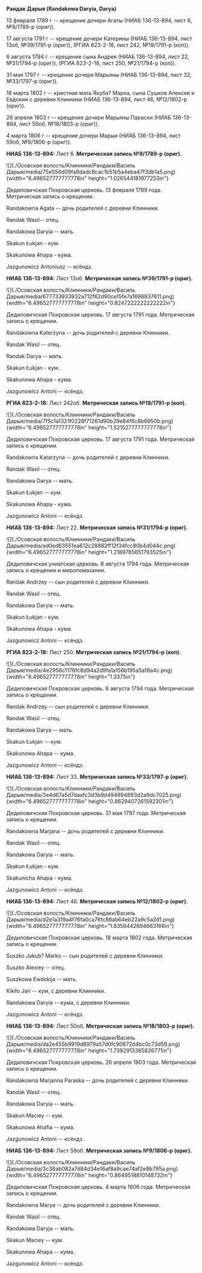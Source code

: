 **Рандак Дарыя (Randakowa Daryia, Darya)**

13 февраля 1789 г -- крещение дочери Агаты (НИАБ 136-13-894, лист 6,
№9/1789-р (ориг)).

17 августа 1791 г -- крещение дочери Катерины (НИАБ 136-13-894, лист
13об, №39/1791-р (ориг)), (РГИА 823-2-18, лист 242, №19/1791-р (коп)).

6 августа 1794 г -- крещение сына Андрея (НИАБ 136-13-894, лист 22,
№31/1794-р (ориг)), (РГИА 823-2-18, лист 250, №21/1794-р (коп)).

31 мая 1797 г -- крещение дочери Марьяны (НИАБ 136-13-894, лист 32,
№33/1797-р (ориг)).

18 марта 1802 г -- крестная мать Якуба? Марка, сына Сушков Алексея и
Евдокии с деревни Клинники (НИАБ 136-13-894, лист 46, №12/1802-р
(ориг)).

26 апреля 1803 г -- крещение дочери Марьяны Параски (НИАБ 136-13-894,
лист 50об, №18/1803-р (ориг)).

4 марта 1806 г -- крещение дочери Марыи (НИАБ 136-13-894, лист 59об,
№9/1806-р (ориг)).

**НИАБ 136-13-894:** Лист 6. **Метрическая запись №9/1789-р (ориг).**

![](./Осовская волость/Клинники/Рандаки/Василь Дарыя/media/75e556d09fa9dadc8cac1b51b5a4eba47f3db1a5.png){width="6.496527777777778in"
height="1.026544181977253in"}

Дедиловичская Покровская церковь. 13 февраля 1789 года. Метрическая
запись о крещении.

Randakowna Agata -- дочь родителей с деревни Клинники.

Randak Wasil-- отец.

Randakowa Daryia -- мать.

Skakun Łukjan - кум.

Skakunowa Ahapa - кума.

Jazgunowicz Antoniusz -- ксёндз.

**НИАБ 136-13-894:** Лист 13об. **Метрическая запись №39/1791-р
(ориг).**

![](./Осовская волость/Клинники/Рандаки/Василь Дарыя/media/677733933932a712f62d90ce15fe7a1698937611.png){width="6.496527777777778in"
height="0.8247222222222222in"}

Дедиловичская Покровская церковь. 17 августа 1791 года. Метрическая
запись о крещении.

Randakowna Katerzyna -- дочь родителей с деревни Клинники.

Randak Wasil -- отец.

Randak Darya -- мать.

Skakun Łukjan - кум.

Skakunowa Ahapa - кума.

Jazgunowicz Antoni -- ксёндз.

**РГИА 823-2-18:** Лист 242об. **Метрическая запись №19/1791-р (коп).**

![](./Осовская волость/Клинники/Рандаки/Василь Дарыя/media/7f5c1a1321f0228f71261d90b29e84f6c8b6950b.png){width="6.496527777777778in"
height="1.5215277777777778in"}

Дедиловичская Покровская церковь. 17 августа 1791 года. Метрическая
запись о крещении.

Randakowna Katarzyna -- дочь родителей с деревни Клинники.

Randak Wasil -- отец.

Randakowa Darya -- мать.

Skakun Łukjan -- кум.

Skakunowa Ahapa - кума.

Jazgunowicz Antoni -- ксёндз.

**НИАБ 136-13-894:** Лист 22. **Метрическая запись №31/1794-р (ориг).**

![](./Осовская волость/Клинники/Рандаки/Василь Дарыя/media/ad0ed63551ea612c28882ff12f34fcc80b4d044c.png){width="6.496527777777778in"
height="1.2189785651793525in"}

Дедиловичская униатская церковь. 6 августа 1794 года. Метрическая запись
о крещении и миропомазании.

Randak Andrzey -- сын родителей с деревни Клинники.

Randak Wasil -- отец.

Randakowa Daryia -- мать.

Skakun Łukjan - кум.

Skakunowa Ahapa - кума.

Jazgunowicz Antoni -- ксёндз.

**РГИА 823-2-18:** Лист 250. **Метрическая запись №21/1794-р (коп).**

![](./Осовская волость/Клинники/Рандаки/Василь Дарыя/media/4e2956c1176fc8d94a2d9fa1a156b195a5a19a4c.png){width="6.496527777777778in"
height="1.3375in"}

Дедиловичская Покровская церковь. 6 августа 1794 года. Метрическая
запись о крещении.

Randak Andrzey -- сын родителей с деревни Клинники.

Randak Wasil -- отец.

Randakowa Darya -- мать.

Skakun Łukjan -- кум.

Skakunowa Ahapa -- кума.

Jazgunowicz Antoni -- ксёндз.

**НИАБ 136-13-894:** Лист 33. **Метрическая запись №33/1797-р (ориг).**

![](./Осовская волость/Клинники/Рандаки/Василь Дарыя/media/3e4d67a5d7daafc3d3b9d494894893d2a9dc7025.png){width="6.496527777777778in"
height="0.8629407261592301in"}

Дедиловичская Покровская церковь. 31 мая 1797 года. Метрическая запись о
крещении.

Randakowna Marjana -- дочь родителей с деревни Клинники.

Randak Wasil -- отец.

Randakowa Daryia -- мать.

Skakun Łukjan - кум.

Skakunicha Ahapa - кума.

Jazgunowicz Antoni -- ксёндз.

**НИАБ 136-13-894:** Лист 46. **Метрическая запись №12/1802-р (ориг).**

![](./Осовская волость/Клинники/Рандаки/Василь Дарыя/media/d2e1a319a4f76fa0ca76fc86ab64eb22a9c5a2d1.png){width="6.496527777777778in"
height="1.8358442694663166in"}

Дедиловичская Покровская церковь. 18 марта 1802 года. Метрическая запись
о крещении.

Suszko Jakub? Markо -- сын родителей с деревни Клинники.

Suszko Alexiеy -- отец.

Suszkowa Ewdokija -- мать.

Kikiło Jan -- кум, с деревни Клинники.

Randakowa Daryia -- кума, с деревни Клинники.

Jazgunowicz Antoni -- ксёндз.

**НИАБ 136-13-894:** Лист 50об. **Метрическая запись №18/1803-р
(ориг).**

![](./Осовская волость/Клинники/Рандаки/Василь Дарыя/media/da2e455b9919d6979a57d0fc90672d4bc0c73d59.png){width="6.496527777777778in"
height="1.7392913385826771in"}

Дедиловичская Покровская церковь. 26 апреля 1803 года. Метрическая
запись о крещении.

Randakowna Marjanna Paraska -- дочь родителей с деревни Клинники.

Randak Wasil -- отец.

Randakowa Daryia -- мать.

Skakun Maciey -- кум.

Skakunowa Ahafia -- кума.

Jazgunowicz Antoni -- ксёндз.

**НИАБ 136-13-894:** Лист 59об. **Метрическая запись №9/1806-р (ориг).**

![](./Осовская волость/Клинники/Рандаки/Василь Дарыя/media/3c38ab082a7d84d34e16af8a9cae74af2e8b795a.png){width="6.496527777777778in"
height="0.8649518810148732in"}

Дедиловичская Покровская церковь. 4 марта 1806 года. Метрическая запись
о крещении.

Randakowna Marya -- дочь родителей с деревни Клинники.

Randak Wasil -- отец.

Randakowa Daryja -- мать.

Skakun Maciey -- кум.

Skakunowa Ahapa -- кума.

Jazgunowicz Antoni -- ксёндз.
